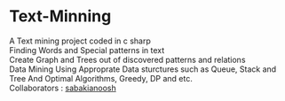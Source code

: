 # Text-Minning
A Text mining project coded in c sharp <br/>
Finding Words and Special patterns in text <br/>
Create Graph and Trees out of discovered patterns and relations <br/>
Data Mining Using Approprate Data sturctures such as Queue, Stack and Tree And Optimal Algorithms, Greedy, DP and etc. <br/>
Collaborators : [sabakianoosh](https://github.com/sabakianoosh)
